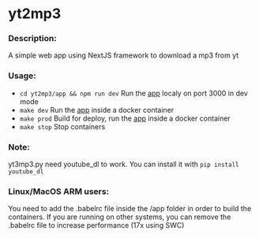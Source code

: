 # yt2mp3

### Description:
A simple web app using NextJS framework to download a mp3 from yt

### Usage:
- ```cd yt2mp3/app && npm run dev``` Run the [app](http://localhost:3000) localy on port 3000 in dev mode
- ```make dev``` Run the [app](http://localhost:3000) inside a docker container
- ```make prod``` Build for deploy, run the [app](http://localhost:4242) inside a docker container
- ```make stop``` Stop containers

### Note:
yt3mp3.py need youtube_dl to work. You can install it with ```pip install youtube_dl```

### Linux/MacOS ARM users:
You need to add the .babelrc file inside the /app folder in order to build the containers. If you are running on other systems, you can remove the .babelrc file to increase performance (17x using SWC)
